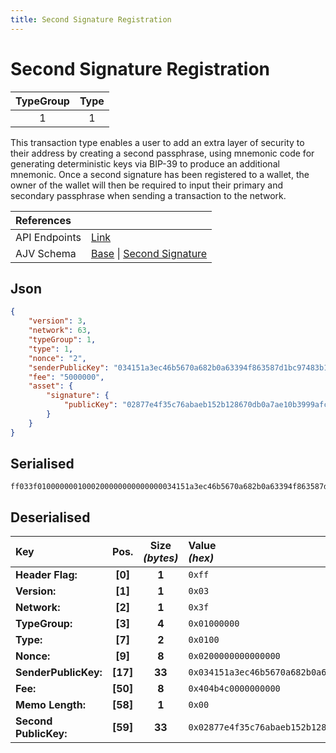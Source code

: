 ```yaml
---
title: Second Signature Registration
---
```


# Second Signature Registration

| TypeGroup | Type  |
| :-------: | :---: |
|     1     |   1   |

This transaction type enables a user to add an extra layer of security to their address by creating a second passphrase, using mnemonic code for generating deterministic keys via BIP-39 to produce an additional mnemonic. Once a second signature has been registered to a wallet, the owner of the wallet will then be required to input their primary and secondary passphrase when sending a transaction to the network.

| References    |                                                                                                                                                                                                                                                                                                                             |
| :------------ | :-------------------------------------------------------------------------------------------------------------------------------------------------------------------------------------------------------------------------------------------------------------------------------------------------------------------------- |
| API Endpoints | [Link](https://api.solar.org/#/Transactions)                                                                                                                                                                                                                                                                                |
| AJV Schema    | [Base](https://github.com/Solar-network/core/blob/0c03aaf1feebb77bd33117110c358636bf14d9c0/packages/crypto/src/transactions/types/schemas.ts#L17-L46) \| [Second Signature](https://github.com/Solar-network/core/blob/0c03aaf1feebb77bd33117110c358636bf14d9c0/packages/crypto/src/transactions/types/schemas.ts#L77-L101) |

## Json

```json
{
    "version": 3,
    "network": 63,
    "typeGroup": 1,
    "type": 1,
    "nonce": "2",
    "senderPublicKey": "034151a3ec46b5670a682b0a63394f863587d1bc97483b1b6c70eb58e7f0aed192",
    "fee": "5000000",
    "asset": {
        "signature": {
            "publicKey": "02877e4f35c76abaeb152b128670db0a7ae10b3999afcd28a42938b653fbf87ae9"
        }
    }
}
```

## Serialised

```shell
ff033f0100000001000200000000000000034151a3ec46b5670a682b0a63394f863587d1bc97483b1b6c70eb58e7f0aed192404b4c00000000000002877e4f35c76abaeb152b128670db0a7ae10b3999afcd28a42938b653fbf87ae9
```

## Deserialised

| Key                   |   Pos.   | Size<br/>_(bytes)_ | Value<br/>_(hex)_                                                      |
| :-------------------- | :------: | :----------------: | :--------------------------------------------------------------------- |
| **Header Flag:**      | **[0]**  |       **1**        | `0xff`                                                                 |
| **Version:**          | **[1]**  |       **1**        | `0x03`                                                                 |
| **Network:**          | **[2]**  |       **1**        | `0x3f`                                                                 |
| **TypeGroup:**        | **[3]**  |       **4**        | `0x01000000`                                                           |
| **Type:**             | **[7]**  |       **2**        | `0x0100`                                                               |
| **Nonce:**            | **[9]**  |       **8**        | `0x0200000000000000`                                                   |
| **SenderPublicKey:**  | **[17]** |       **33**       | `0x034151a3ec46b5670a682b0a63394f863587d1bc97483b1b6c70eb58e7f0aed192` |
| **Fee:**              | **[50]** |       **8**        | `0x404b4c0000000000`                                                   |
| **Memo Length:**      | **[58]** |       **1**        | `0x00`                                                                 |
| **Second PublicKey:** | **[59]** |       **33**       | `0x02877e4f35c76abaeb152b128670db0a7ae10b3999afcd28a42938b653fbf87ae9` |
